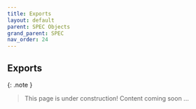 ```yaml
---
title: Exports
layout: default
parent: SPEC Objects
grand_parent: SPEC
nav_order: 24
---
```


## Exports

{: .note }
> This page is under construction! 
> Content coming soon ...